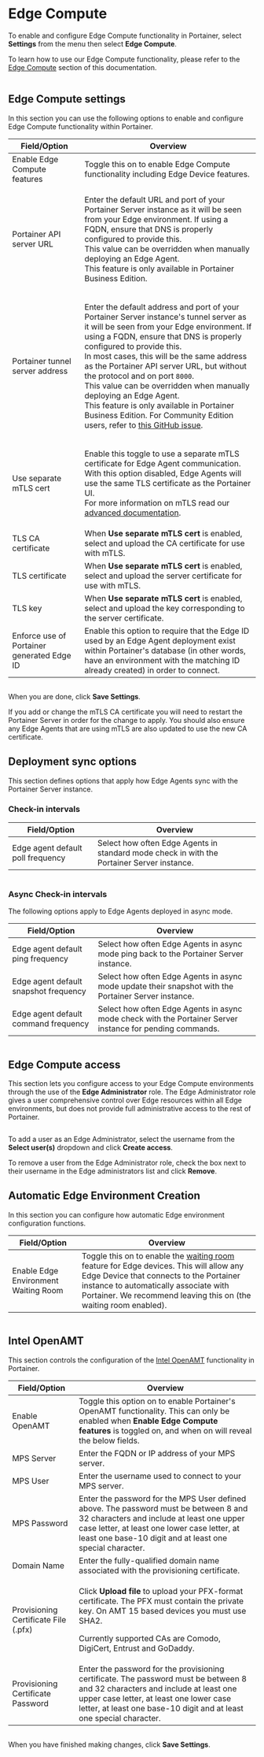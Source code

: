 # Edge Compute

To enable and configure Edge Compute functionality in Portainer, select **Settings** from the menu then select **Edge Compute**.&#x20;


To learn how to use our Edge Compute functionality, please refer to the [Edge Compute](../../user/edge/) section of this documentation.


<figure><img src="..//assets/2.15-settings-edgecompute.gif" alt=""><figcaption></figcaption></figure>

## Edge Compute settings

In this section you can use the following options to enable and configure Edge Compute functionality within Portainer.

| Field/Option                               | Overview                                                                                                                                                                                                                                                                                                                                                                                                                                                                                                                                                                                                                       |
| ------------------------------------------ | ------------------------------------------------------------------------------------------------------------------------------------------------------------------------------------------------------------------------------------------------------------------------------------------------------------------------------------------------------------------------------------------------------------------------------------------------------------------------------------------------------------------------------------------------------------------------------------------------------------------------------ |
| Enable Edge Compute features               | Toggle this on to enable Edge Compute functionality including Edge Device features.                                                                                                                                                                                                                                                                                                                                                                                                                                                                                                                                            |
| Portainer API server URL                   | <p>Enter the default URL and port of your Portainer Server instance as it will be seen from your Edge environment. If using a FQDN, ensure that DNS is properly configured to provide this.<br>This value can be overridden when manually deploying an Edge Agent.<br>This feature is only available in Portainer Business Edition.</p>                                                                                                                                                                                                                                                                                        |
| Portainer tunnel server address            | <p>Enter the default address and port of your Portainer Server instance's tunnel server as it will be seen from your Edge environment. If using a FQDN, ensure that DNS is properly configured to provide this.<br>In most cases, this will be the same address as the Portainer API server URL, but without the protocol and on port <code>8000</code>.<br>This value can be overridden when manually deploying an Edge Agent.<br>This feature is only available in Portainer Business Edition. For Community Edition users, refer to <a href="https://github.com/portainer/portainer/issues/6251">this GitHub issue</a>.</p> |
| Use separate mTLS cert                     | <p>Enable this toggle to use a separate mTLS certificate for Edge Agent communication. With this option disabled, Edge Agents will use the same TLS certificate as the Portainer UI.<br>For more information on mTLS read our <a href="../../advanced/mtls.md">advanced documentation</a>.</p>                                                                                                                                                                                                                                                                                                                                 |
| TLS CA certificate                         | When **Use separate mTLS cert** is enabled, select and upload the CA certificate for use with mTLS.                                                                                                                                                                                                                                                                                                                                                                                                                                                                                                                            |
| TLS certificate                            | When **Use separate mTLS cert** is enabled, select and upload the server certificate for use with mTLS.                                                                                                                                                                                                                                                                                                                                                                                                                                                                                                                        |
| TLS key                                    | When **Use separate mTLS cert** is enabled, select and upload the key corresponding to the server certificate.                                                                                                                                                                                                                                                                                                                                                                                                                                                                                                                 |
| Enforce use of Portainer generated Edge ID | Enable this option to require that the Edge ID used by an Edge Agent deployment exist within Portainer's database (in other words, have an environment with the matching ID already created) in order to connect.                                                                                                                                                                                                                                                                                                                                                                                                              |

<figure><img src="..//assets/2.20-settings-edge-edgecompute.png" alt=""><figcaption></figcaption></figure>

When you are done, click **Save Settings**.


If you add or change the mTLS CA certificate you will need to restart the Portainer Server in order for the change to apply. You should also ensure any Edge Agents that are using mTLS are also updated to use the new CA certificate.


## Deployment sync options

This section defines options that apply how Edge Agents sync with the Portainer Server instance.

### Check-in intervals

| Field/Option                      | Overview                                                                                   |
| --------------------------------- | ------------------------------------------------------------------------------------------ |
| Edge agent default poll frequency | Select how often Edge Agents in standard mode check in with the Portainer Server instance. |

<figure><img src="..//assets/2.18-settings-edge-checkin.png" alt=""><figcaption></figcaption></figure>

### Async Check-in intervals

The following options apply to Edge Agents deployed in async mode.

| Field/Option                          | Overview                                                                                                  |
| ------------------------------------- | --------------------------------------------------------------------------------------------------------- |
| Edge agent default ping frequency     | Select how often Edge Agents in async mode ping back to the Portainer Server instance.                    |
| Edge agent default snapshot frequency | Select how often Edge Agents in async mode update their snapshot with the Portainer Server instance.      |
| Edge agent default command frequency  | Select how often Edge Agents in async mode check with the Portainer Server instance for pending commands. |

<figure><img src="..//assets/2.17-settings-edge-asynccheckin.png" alt=""><figcaption></figcaption></figure>

## Edge Compute access

This section lets you configure access to your Edge Compute environments through the use of the **Edge Administrator** role. The Edge Administrator role gives a user comprehensive control over Edge resources within all Edge environments, but does not provide full administrative access to the rest of Portainer.

<figure><img src="..//assets/2.20-settings-edge-access.png" alt=""><figcaption></figcaption></figure>

To add a user as an Edge Administrator, select the username from the **Select user(s)** dropdown and click **Create access**.&#x20;

To remove a user from the Edge Administrator role, check the box next to their username in the Edge administrators list and click **Remove**.

## Automatic Edge Environment Creation

In this section you can configure how automatic Edge environment configuration functions.

| Field/Option                         | Overview                                                                                                                                                                                                                                                                           |
| ------------------------------------ | ---------------------------------------------------------------------------------------------------------------------------------------------------------------------------------------------------------------------------------------------------------------------------------- |
| Enable Edge Environment Waiting Room | Toggle this on to enable the [waiting room](../../user/edge/waiting-room.md) feature for Edge devices. This will allow any Edge Device that connects to the Portainer instance to automatically associate with Portainer. We recommend leaving this on (the waiting room enabled). |

<figure><img src="..//assets/2.20-settings-edge-aeec.png" alt=""><figcaption></figcaption></figure>

## Intel OpenAMT

This section controls the configuration of the [Intel OpenAMT](../../user/home/openamt.md) functionality in Portainer.

| Field/Option                         | Overview                                                                                                                                                                                                                                          |
| ------------------------------------ | ------------------------------------------------------------------------------------------------------------------------------------------------------------------------------------------------------------------------------------------------- |
| Enable OpenAMT                       | Toggle this option on to enable Portainer's OpenAMT functionality. This can only be enabled when **Enable Edge Compute features** is toggled on, and when on will reveal the below fields.                                                        |
| MPS Server                           | Enter the FQDN or IP address of your MPS server.                                                                                                                                                                                                  |
| MPS User                             | Enter the username used to connect to your MPS server.                                                                                                                                                                                            |
| MPS Password                         | Enter the password for the MPS User defined above. The password must be between 8 and 32 characters and include at least one upper case letter, at least one lower case letter, at least one base-10 digit and at least one special character.    |
| Domain Name                          | Enter the fully-qualified domain name associated with the provisioning certificate.                                                                                                                                                               |
| Provisioning Certificate File (.pfx) | <p>Click <strong>Upload file</strong> to upload your PFX-format certificate. The PFX must contain the private key. On AMT 15 based devices you must use SHA2.</p><p></p><p>Currently supported CAs are Comodo, DigiCert, Entrust and GoDaddy.</p> |
| Provisioning Certificate Password    | Enter the password for the provisioning certificate. The password must be between 8 and 32 characters and include at least one upper case letter, at least one lower case letter, at least one base-10 digit and at least one special character.  |

<figure><img src="..//assets/2.15-settings-edgecompute-openamt.png" alt=""><figcaption></figcaption></figure>

When you have finished making changes, click **Save Settings**.
